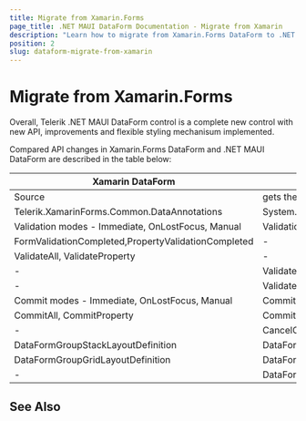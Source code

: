 ```yaml
---
title: Migrate from Xamarin.Forms
page_title: .NET MAUI DataForm Documentation - Migrate from Xamarin
description: "Learn how to migrate from Xamarin.Forms DataForm to .NET MAUI DataForm control."
position: 2
slug: dataform-migrate-from-xamarin
---
```


# Migrate from Xamarin.Forms

Overall, Telerik .NET MAUI DataForm control is a complete new control with new API, improvements and flexible styling mechanisum implemented.

Compared API changes in Xamarin.Forms DataForm and .NET MAUI DataForm are described in the table below:

| Xamarin DataForm | .NET MAUI DataForm |
| ------------- | --------------- |
| Source | gets the data directly from the set BindingContext |
| Telerik.XamarinForms.Common.DataAnnotations| System.ComponentModel.DataAnnotations.DatаAnnotations |
| Validation modes - Immediate, OnLostFocus, Manual | Validation modes - PropertyChanged, LostFocus, Explicit |
| FormValidationCompleted,PropertyValidationCompleted | - |
| ValidateAll, ValidateProperty | - |
| - | ValidateChanges |
| - | ValidateCommand, CancelCommand, CommitCommand |
| Commit modes - Immediate, OnLostFocus, Manual| Commit modes - PropertyChanged, LostFocus, Explicit |
| CommitAll, CommitProperty | CommitChanges |
| - | CancelChanges |
| DataFormGroupStackLayoutDefinition | DataFormVerticalStackLayout |
| DataFormGroupGridLayoutDefinition  | DataFormGridLayout |
| -  | DataFormCustomLayout |


## See Also



